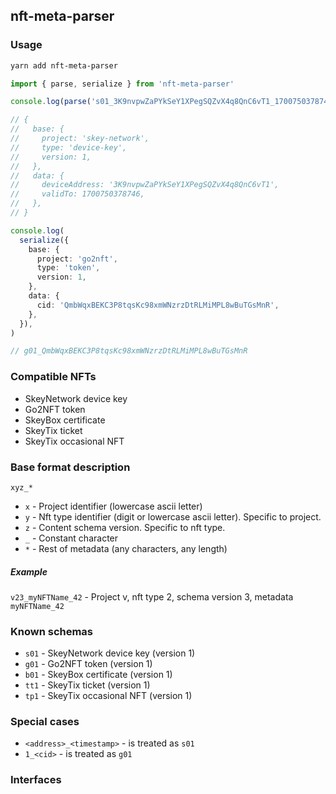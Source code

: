 ## nft-meta-parser

### Usage

```sh
yarn add nft-meta-parser
```

```typescript
import { parse, serialize } from 'nft-meta-parser'

console.log(parse('s01_3K9nvpwZaPYkSeY1XPegSQZvX4q8QnC6vT1_1700750378746'))

// {
//   base: {
//     project: 'skey-network',
//     type: 'device-key',
//     version: 1,
//   },
//   data: {
//     deviceAddress: '3K9nvpwZaPYkSeY1XPegSQZvX4q8QnC6vT1',
//     validTo: 1700750378746,
//   },
// }

console.log(
  serialize({
    base: {
      project: 'go2nft',
      type: 'token',
      version: 1,
    },
    data: {
      cid: 'QmbWqxBEKC3P8tqsKc98xmWNzrzDtRLMiMPL8wBuTGsMnR',
    },
  }),
)

// g01_QmbWqxBEKC3P8tqsKc98xmWNzrzDtRLMiMPL8wBuTGsMnR
```

### Compatible NFTs

- SkeyNetwork device key
- Go2NFT token
- SkeyBox certificate
- SkeyTix ticket
- SkeyTix occasional NFT

### Base format description

`xyz_*`

- `x` - Project identifier (lowercase ascii letter)
- `y` - Nft type identifier (digit or lowercase ascii letter). Specific to project.
- `z` - Content schema version. Specific to nft type.
- `_` - Constant character
- `*` - Rest of metadata (any characters, any length)

##### Example

`v23_myNFTName_42` - Project v, nft type 2, schema version 3, metadata `myNFTName_42`

### Known schemas

- `s01` - SkeyNetwork device key (version 1)
- `g01` - Go2NFT token (version 1)
- `b01` - SkeyBox certificate (version 1)
- `tt1` - SkeyTix ticket (version 1)
- `tp1` - SkeyTix occasional NFT (version 1)

### Special cases

- `<address>_<timestamp>` - is treated as `s01`
- `1_<cid>` - is treated as `g01`

### Interfaces

<!-- INTERFACES_START -->
<!-- TODO -->
<!-- INTERFACES_END -->
